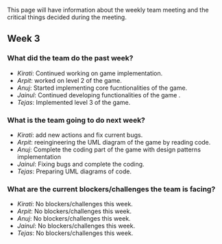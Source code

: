This page will have information about the weekly team meeting and the critical things decided during the meeting.


## Week 3


### What did the team do the past week?

* *Kirati*: Continued working on game implementation.
* *Arpit*: worked on level 2 of the game.
* *Anuj*: Started implementing core fucntionalities of the game.
* *Jainul*: Continued developing functionalities of the game .
* *Tejas*: Implemented level 3 of the game.


### What is the team going to do next week?
* *Kirati*: add new actions and fix current bugs.
* *Arpit*: reeingineering the UML diagram of the game by reading code.
* *Anuj*: Complete the coding part of the game with design patterns implementation
* *Jainul*: Fixing bugs and complete the coding.
* *Tejas*: Preparing UML diagrams of code.

### What are the current blockers/challenges the team is facing?
* *Kirati*: No blockers/challenges this week.
* *Arpit*: No blockers/challenges this week.
* *Anuj*: No blockers/challenges this week.
* *Jainul*: No blockers/challenges this week.
* *Tejas*: No blockers/challenges this week.
